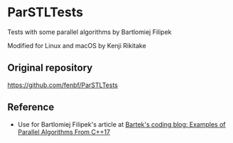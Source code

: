 # ParSTLTests

Tests with some parallel algorithms by Bartlomiej Filipek

Modified for Linux and macOS by Kenji Rikitake

## Original repository

<https://github.com/fenbf/ParSTLTests>

## Reference

* Use for Bartlomiej Filipek's article at [Bartek's coding blog: Examples of Parallel Algorithms From C++17](https://www.bfilipek.com/2018/06/parstl-tests.html)

